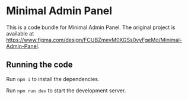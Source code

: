 
  # Minimal Admin Panel

  This is a code bundle for Minimal Admin Panel. The original project is available at https://www.figma.com/design/FCUBZmevM0XGSs0vyFgeMo/Minimal-Admin-Panel.

  ## Running the code

  Run `npm i` to install the dependencies.

  Run `npm run dev` to start the development server.
  